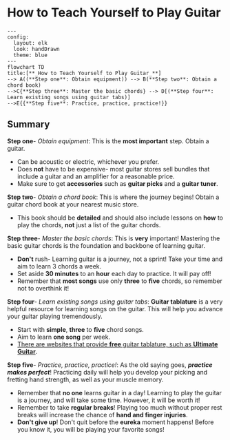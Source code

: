 # How to Teach Yourself to Play Guitar
```mermaid
---
config:
  layout: elk
  look: handDrawn
  theme: blue
---
flowchart TD
title:[**_How to Teach Yourself to Play Guitar_**]
--> A((**Step one**: Obtain equipment)) --> B(**Step two**: Obtain a chord book)
-->C{**Step three**: Master the basic chords} --> D[(**Step four**: Learn existing songs using guitar tabs)]
-->E{{**Step five**: Practice, practice, practice!}}
```
## Summary
**Step one**-
*Obtain equipment*: This is the **most important** step. Obtain a guitar.
  * Can be acoustic or electric, whichever you prefer.
  * Does **not** have to be expensive- most guitar stores sell bundles that include a guitar and an amplifier for a reasonable price.
  * Make sure to get **accessories** such as **guitar picks** and a **guitar tuner**.

**Step two**-
*Obtain a chord book*: This is where the journey begins! Obtain a guitar chord book at your nearest music store.
  * This book should be **detailed** and should also include lessons on **how** to play the chords, **not** just a list of the guitar chords.

**Step three**-
*Master the basic chords*: This is **very** important! Mastering the basic guitar chords is the foundation and backbone of learning guitar.
  * **Don't** rush- Learning guitar is a journey, not a sprint! Take your time and aim to learn 3 chords a week.
  * Set aside **30 minutes** to an **hour** each day to practice. It will pay off!
  * Remember that **most songs** use only **three** to **five** chords, so remember not to overthink it!

**Step four**-
*Learn existing songs using guitar tabs*: **Guitar tablature** is a very helpful resource for learning songs on the guitar. This will help you advance your guitar playing tremendously.
  * Start with **simple**, **three** to **five** chord songs.
  * Aim to learn **one song** per week.
  * [There are websites that provide **free** guitar tablature, such as **Ultimate Guitar**](https://www.ultimate-guitar.com/).

**Step five**-
*Practice, practice, practice!*: As the old saying goes, **_practice makes perfect_**! Practicing daily will help you develop your picking and fretting hand strength, as well as your muscle memory.
  * Remember that **no one** learns guitar in a day! Learning to play the guitar is a journey, and will take some time. However, it will be worth it!
  * Remember to take **regular breaks**! Playing too much without proper rest breaks will increase the chance of **hand and finger injuries**.
  * **Don't give up**! Don't quit before the **eureka** moment happens! Before you know it, you will be playing your favorite songs!
  
